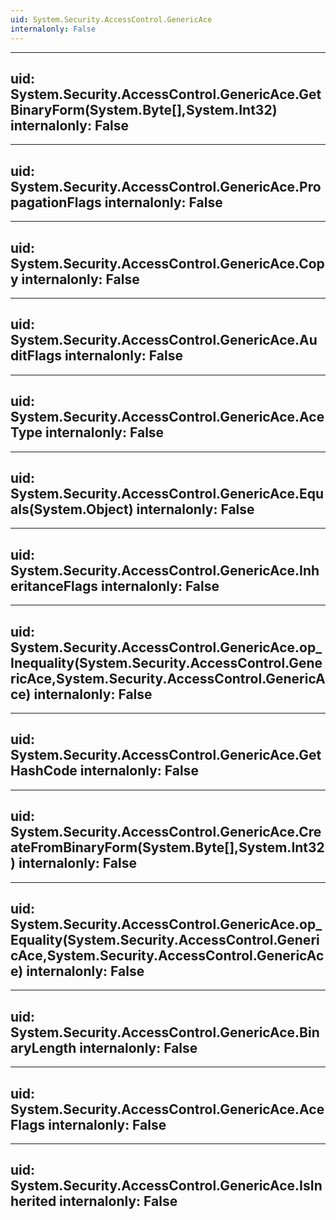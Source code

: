 ```yaml
---
uid: System.Security.AccessControl.GenericAce
internalonly: False
---
```


---
uid: System.Security.AccessControl.GenericAce.GetBinaryForm(System.Byte[],System.Int32)
internalonly: False
---

---
uid: System.Security.AccessControl.GenericAce.PropagationFlags
internalonly: False
---

---
uid: System.Security.AccessControl.GenericAce.Copy
internalonly: False
---

---
uid: System.Security.AccessControl.GenericAce.AuditFlags
internalonly: False
---

---
uid: System.Security.AccessControl.GenericAce.AceType
internalonly: False
---

---
uid: System.Security.AccessControl.GenericAce.Equals(System.Object)
internalonly: False
---

---
uid: System.Security.AccessControl.GenericAce.InheritanceFlags
internalonly: False
---

---
uid: System.Security.AccessControl.GenericAce.op_Inequality(System.Security.AccessControl.GenericAce,System.Security.AccessControl.GenericAce)
internalonly: False
---

---
uid: System.Security.AccessControl.GenericAce.GetHashCode
internalonly: False
---

---
uid: System.Security.AccessControl.GenericAce.CreateFromBinaryForm(System.Byte[],System.Int32)
internalonly: False
---

---
uid: System.Security.AccessControl.GenericAce.op_Equality(System.Security.AccessControl.GenericAce,System.Security.AccessControl.GenericAce)
internalonly: False
---

---
uid: System.Security.AccessControl.GenericAce.BinaryLength
internalonly: False
---

---
uid: System.Security.AccessControl.GenericAce.AceFlags
internalonly: False
---

---
uid: System.Security.AccessControl.GenericAce.IsInherited
internalonly: False
---
